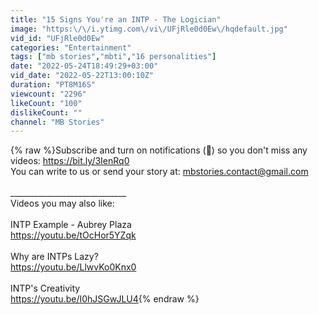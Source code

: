 ```yaml
---
title: "15 Signs You're an INTP - The Logician"
image: "https:\/\/i.ytimg.com\/vi\/UFjRle0d0Ew\/hqdefault.jpg"
vid_id: "UFjRle0d0Ew"
categories: "Entertainment"
tags: ["mb stories","mbti","16 personalities"]
date: "2022-05-24T18:49:29+03:00"
vid_date: "2022-05-22T13:00:10Z"
duration: "PT8M16S"
viewcount: "2296"
likeCount: "100"
dislikeCount: ""
channel: "MB Stories"
---
```

{% raw %}Subscribe and turn on notifications (🔔) so you don't miss any videos: <a rel="nofollow" target="blank" href="https://bit.ly/3IenRq0">https://bit.ly/3IenRq0</a><br />You can write to us or send your story at: mbstories.contact@gmail.com<br /><br />_____________________________<br />Videos you may also like:<br /><br />INTP Example - Aubrey Plaza<br /><a rel="nofollow" target="blank" href="https://youtu.be/tOcHor5YZqk">https://youtu.be/tOcHor5YZqk</a><br /><br />Why are INTPs Lazy?<br /><a rel="nofollow" target="blank" href="https://youtu.be/LlwvKo0Knx0">https://youtu.be/LlwvKo0Knx0</a><br /><br />INTP's Creativity<br /><a rel="nofollow" target="blank" href="https://youtu.be/I0hJSGwJLU4">https://youtu.be/I0hJSGwJLU4</a>{% endraw %}
